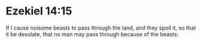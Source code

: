 # Ezekiel 14:15

If I cause noisome beasts to pass through the land, and they spoil it, so that it be desolate, that no man may pass through because of the beasts: